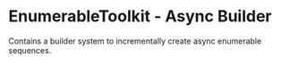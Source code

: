 EnumerableToolkit - Async Builder
=================================

Contains a builder system to incrementally create async enumerable sequences.